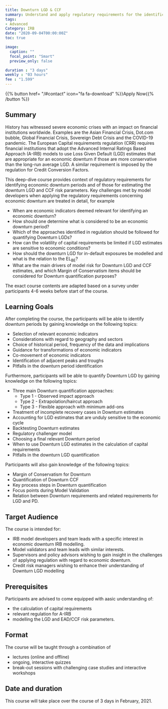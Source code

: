 ```yaml
---
title: Downturn LGD & CCF
summary: Understand and apply regulatory requirements for the identification of an economic downturn and estimating downturn LGD and CCF values.
tags:
- Advanced
Category: IRB
date: "2020-09-04T00:00:00Z"
toc: true

image:
  caption: ""
  focal_point: "Smart"
  preview_only: false

duration : "3 days"
weekly : "03 hours"
fee : "1.599"
---
```



{{% button href= "/#contact" icon="fa fa-download" %}}Apply Now{{% /button %}}

## Summary

History has witnessed severe economic crises with an impact on financial institutions worldwide. Examples are the Asian Financial Crisis, Dot.com bubble, Global Financial Crisis, Sovereign Debt Crisis and the COVID-19 pandemic. The European Capital requirements regulation (CRR) requires financial institutions that adopt the Advanced Internal Ratings Based Approach (A-IRB) models to use Loss Given Default (LGD) estimates that are appropriate for an economic downturn if those are more conservative than the long-run average LGD. A similar requirement is imposed by the regulation for Credit Conversion Factors. 

This deep-dive course provides context of regulatory requirements for identifying economic downturn periods and of those for estimating the downturn LGD and CCF risk parameters. Key challenges met by model developers when applying the regulatory requirements concerning economic downturn are treated in detail, for example
 
 * When are economic indicators deemed relevant for identifying an economic downturn?
 * How should one determine what is considered to be an economic downturn period?
 * Which of the approaches identified in regulation should be followed for quantifying Downturn LGDs?
 * How can the volatility of capital requirements be limited if LGD estimates are sensitive to economic conditions?
 * How should the downturn LGD for in-default exposures be modelled and what is the relation to the EL$_{\text{BE}}$?
 * What are the main drivers of model risk for Downturn LGD and CCF estimates, and which Margin of Conservatism items should be considered for Downturn quantification purposes?

The exact course contents are adapted based on a survey under participants 4-6 weeks before start of the course.


## Learning Goals

After completing the course, the participants will be able to identify downturn periods by gaining knowledge on the following topics:

 * Selection of relevant economic indicators
 * Considerations with regard to geography and sectors
 * Choice of historical period, frequency of the data and implications
 * Guidance for transformations of economic indicators 
 * Co-movement of economic indicators
 * Identification of adjacent peaks and troughs
 * Pitfalls in the downturn period identification

Furthermore, participants will be able to quantify Downturn LGD by gaining knowledge on the following topics:

 * Three main Downturn quantification approaches:
   * Type 1 - Observed impact approach
   * Type 2 - Extrapolation/haircut approach
   * Type 3 - Flexible approach with minimum add-ons
 * Treatment of incomplete recovery cases in Downturn estimates
 * Accounting for LGD estimates that are unduly sensitive to the economic cycle
 * Backtesting Downturn estimates
 * Regulatory challenger model
 * Choosing a final relevant Downturn period
 * When to use Downturn LGD estimates in the calculation of capital requirements
 * Pitfalls in the downturn LGD quantification

Participants will also gain knowledge of the following topics:

 * Margin of Conservatism for Downturn
 * Quantification of Downturn CCF
 * Key process steps in Downturn quantification
 * Focus points during Model Validation
 * Relation between Downturn requirements and related requirements for LGD and PD.  


## Target Audience

The course is intended for:

 * IRB model developers and team leads with a specific interest in economic downturn IRB modelling.
 * Model validators and team leads with similar interests.
 * Supervisors and policy advisors wishing to gain insight in the challenges of applying regulation with regard to economic downturn.
 * Credit risk managers wishing to enhance their understanding of Downturn LGD modelling


## Prerequisites

Participants are advised to come equipped with aasic understanding of: 

 * the calculation of capital requirements
 * relevant regulation for A-IRB
 * modelling the LGD and EAD/CCF risk parameters.


## Format

The course will be taught through a combination of 

 * lectures (online and offline)
 * ongoing, interactive quizzes
 * break-out sessions with challenging case studies and interactive workshops
 
## Date and duration

This course will take place over the course of 3 days in February, 2021.
